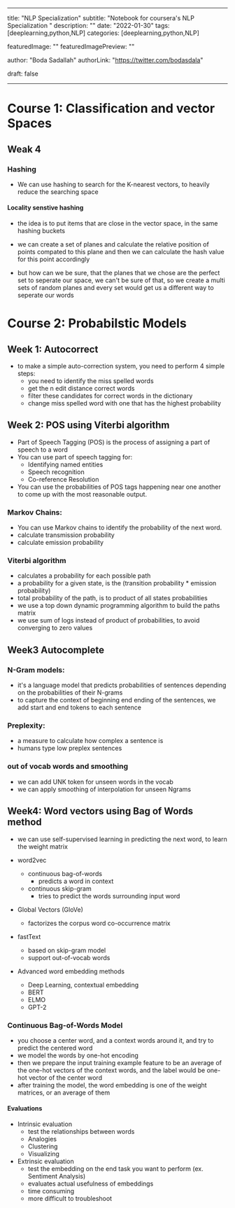 
--- 
title: "NLP Specialization"
subtitle: "Notebook for coursera's NLP Specialization "
description: ""
date: "2022-01-30"
tags: [deeplearning,python,NLP]
categories: [deeplearning,python,NLP]

featuredImage: ""
featuredImagePreview: ""

author: "Boda Sadallah"
authorLink: "https://twitter.com/bodasdala"

draft: false

---



# Course 1: Classification and vector Spaces

## Weak 4 

### Hashing 

* We can use hashing to search for the K-nearest vectors, to heavily reduce the searching space

#### Locality senstive hashing 
* the idea is to put items that are close in the vector space, in the same hashing buckets 
* we can create a set of planes and calculate the relative position of points compated to this plane and then we can calculate the hash value for this point accordingly 

* but how can we be sure, that the planes that we chose are the perfect set to seperate our space, we can't be sure of that, so we create a multi sets of random planes and every set would get us a different way to seperate our words

# Course 2: Probabilstic Models 


## Week 1: Autocorrect

* to make a simple auto-correction system, you need to perform 4 simple steps:
    - you need to identify the miss spelled words
    - get the n edit distance correct words
    - filter these candidates for correct words in the dictionary
    - change miss spelled word with one that has the highest probability
    


## Week 2: POS using Viterbi algorithm

* Part of Speech Tagging (POS) is the process of assigning a part of speech to a word
* You can use part of speech tagging for: 
    - Identifying named entities
    - Speech recognition
    - Co-reference Resolution
* You can use the probabilities of POS tags happening near one another to come up with the most reasonable output.

### Markov Chains:
* You can use Markov chains to identify the probability of the next word.
* calculate transmission probability
* calculate emission probability

### Viterbi algorithm
* calculates a probability for each possible path
* a probability for a given state, is the (transition probability * emission probability)
* total probability of the path, is to product of all states probabilities 
* we use a top down dynamic programming algorithm to build the paths matrix 
* we use sum of logs instead of product of probabilities, to avoid converging to zero values  

## Week3 Autocomplete

### N-Gram models:
* it's a language model that predicts probabilities of sentences depending on the probabilities of their N-grams 
* to capture the context of beginning end ending of the sentences, we add start and end tokens to each sentence
### Preplexity:
* a measure to calculate how complex a sentence is
* humans type low preplex sentences

### out of vocab words and smoothing
* we can add UNK token for unseen words in the vocab
* we can apply smoothing of interpolation for unseen Ngrams 

## Week4: Word vectors using Bag of Words method

* we can use self-supervised learning in predicting the next word, to learn the weight matrix

* word2vec
    - continuous bag-of-words 
        - predicts a word in context
    - continuous skip-gram
        - tries to predict the words surrounding input word
* Global Vectors (GloVe)
    - factorizes the corpus word co-occurrence matrix
* fastText
    - based on skip-gram model
    - support out-of-vocab words 
* Advanced word embedding methods
    - Deep Learning, contextual embedding 
    - BERT
    - ELMO 
    - GPT-2
### Continuous Bag-of-Words Model
* you choose a center word, and a context words around it, and try to predict the centered word
* we model the words by one-hot encoding 
* then we prepare the input training example feature to be an average of the one-hot vectors of the context words, and the label would be one-hot vector of the center word
* after training the model, the word embedding is one of the weight matrices, or an average of them
#### Evaluations
-   Intrinsic evaluation
    - test the relationships between words
    - Analogies
    - Clustering
    - Visualizing
- Extrinsic evaluation 
    - test the embedding on the end task you want to perform (ex. Sentiment Analysis)
    - evaluates actual usefulness of embeddings
    - time consuming
    - more difficult to troubleshoot




